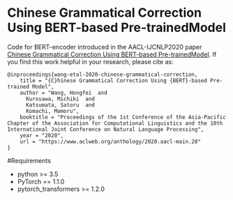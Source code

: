 # Chinese Grammatical Correction Using BERT-based Pre-trainedModel
Code for BERT-encoder introduced in the AACL-IJCNLP2020 paper [Chinese Grammatical Correction Using BERT-based Pre-trainedModel](https://www.aclweb.org/anthology/2020.aacl-main.20/).
If you find this work helpful in your research, please cite as:
```
@inproceedings{wang-etal-2020-chinese-grammatical-correction,
    title = "{C}hinese Grammatical Correction Using {BERT}-based Pre-trained Model",
    author = "Wang, Hongfei  and
      Kurosawa, Michiki  and
      Katsumata, Satoru  and
      Komachi, Mamoru",
    booktitle = "Proceedings of the 1st Conference of the Asia-Pacific Chapter of the Association for Computational Linguistics and the 10th International Joint Conference on Natural Language Processing",
    year = "2020",
    url = "https://www.aclweb.org/anthology/2020.aacl-main.20"
}
```
#Requirements
- python >= 3.5
- PyTorch == 1.1.0
- pytorch_transformers >= 1.2.0

